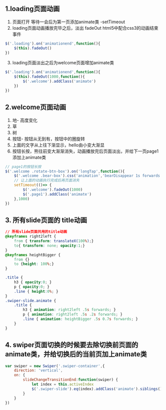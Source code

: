 ## 1.loading页面动画
1. 页面打开 等待一会后为第一页添加animate类 -setTimeout   
2. loading页面动画播放完毕之后，淡出  fadeOut  html5中配合css3的动画结束事件    
```javascript
$('.loading').on('animationend',function(){
    $(this).fadeOut()
})
```
3. loading页面淡出之后为welcome页面增加animate类
```javascript
$('.loading').on('animationend',function(){
    $(this).fadeOut(1000,function(){
        $('.welcome').addClass('animate')
    })
})
```
## 2.welcome页面动画
1. 地- 高度变化
2. 草   
3. 树  
4. 按钮- 按钮从无到有，按钮中的圈旋转
5. 上面的文字从上往下渐显示，hello由小变大渐显
6. 按钮长按，熊往前变大渐渐消失，动画播放完后页面淡出，并给下一页page1添加上animate类 
```javascript
// page1的按钮长按
$('.welcome .rotate-btn-box').on('longTap',function(){
    $('.welcome .bear-box').css('animation','bearDisappear 1s forwards')   //动画的时候 最好用了animation就全部用animation,不要和transition混用
    // 让上面的动画执行完成后再页面消失
    setTimeout(()=> {
        $('.welcome').fadeOut(1000)
        $('.page1').addClass('animate')
    },1000)    
})
```

## 3. 所有slide页面的 title动画
```css
// 所有slide页面共用的title动画
@keyframes right2left {
    from { transform: translateX(100%);}
    to{ transform: none; opacity:1;}
}
@keyframes heightBigger {
    from {}
    to {height: 100%;}
}

.title {
    h3 { opacity:0; }
    p { opacity:0; }
    .line { height:0%; }
}
.swiper-slide.animate {
    .title {
        h3 { animation: right2left .5s forwards; }
        p { animation: right2left .5s .2s forwards; }
        .line { animation: heightBigger .5s 0.7s forwards; }
    }
}
```

## 4. swiper页面切换的时候要去除切换前页面的animate类，并给切换后的当前页加上animate类
```javascript
var swiper = new Swiper('.swiper-container',{
    direction: 'vertical',
    on: {
        slideChangeTransitionEnd:function(swiper) {
            let index = this.activeIndex
            $('.swiper-slide').eq(index).addClass('animate').siblings().removeClass('animate');
        }
    }
})
```